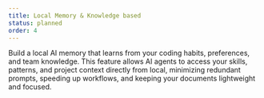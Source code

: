 ```yaml
---
title: Local Memory & Knowledge based
status: planned
order: 4
---
```


Build a local AI memory that learns from your coding habits, preferences, and team knowledge.
This feature allows AI agents to access your skills, patterns, and project context directly from local, minimizing redundant prompts, speeding up workflows, and keeping your documents lightweight and focused.